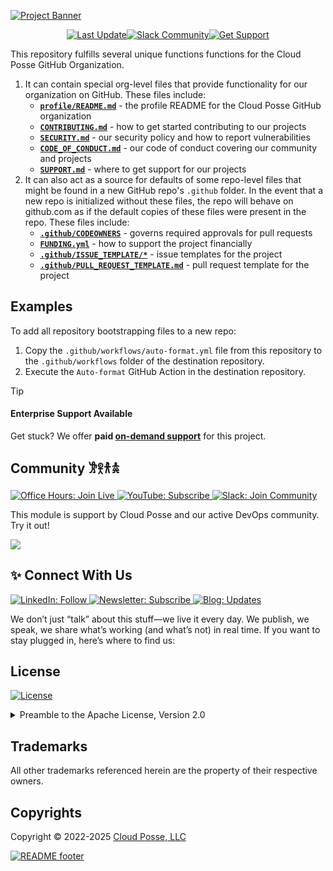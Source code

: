 

<!-- markdownlint-disable -->
<a href="https://cpco.io/homepage"><img src="https://cloudposse.com/api/github/banner/cloudposse/.github" alt="Project Banner"/></a><br/>


<p align="center"><a href="https://github.com/cloudposse/.github/commits/main/"><img src="https://img.shields.io/github/last-commit/cloudposse/.github/main?style=for-the-badge" alt="Last Update"/></a><a href="https://cloudposse.com/slack"><img src="https://slack.cloudposse.com/for-the-badge.svg" alt="Slack Community"/></a><a href="https://cloudposse.com/support/"><img src="https://img.shields.io/badge/Get_Support-success.svg?style=for-the-badge" alt="Get Support"/></a>

</p>
<!-- markdownlint-restore -->

<!--




  ** DO NOT EDIT THIS FILE
  **
  ** This file was automatically generated by the `cloudposse/build-harness`.
  ** 1) Make all changes to `README.yaml`
  ** 2) Run `make init` (you only need to do this once)
  ** 3) Run`make readme` to rebuild this file.
  **
  ** (We maintain HUNDREDS of open source projects. This is how we maintain our sanity.)
  **





-->

This repository fulfills several unique functions functions for the Cloud Posse GitHub Organization.

1. It can contain special org-level files that provide functionality for our organization on GitHub. These files include:
    - **[`profile/README.md`](profile/README.md)** - the profile README for the Cloud Posse GitHub organization
    - **[`CONTRIBUTING.md`](CONTRIBUTING.md)** - how to get started contributing to our projects
    - **[`SECURITY.md`](SECURITY.md)** - our security policy and how to report vulnerabilities
    - **[`CODE_OF_CONDUCT.md`](CODE_OF_CONDUCT.md)** - our code of conduct covering our community and projects
    - **[`SUPPORT.md`](SUPPORT.md)** - where to get support for our projects
2. It can also act as a source for defaults of some repo-level files that might be found in a new GitHub repo's `.github` folder.
   In the event that a new repo is initialized without these files, the repo will behave on github.com as if the default copies of these files were present in the repo.
   These files include:
    - **[`.github/CODEOWNERS`](.github/CODEOWNERS)** - governs required approvals for pull requests
    - **[`FUNDING.yml`](FUNDING.yml)** - how to support the project financially
    - **[`.github/ISSUE_TEMPLATE/*`](.github/ISSUE_TEMPLATE/)** - issue templates for the project
    - **[`.github/PULL_REQUEST_TEMPLATE.md`](.github/PULL_REQUEST_TEMPLATE.md)** - pull request template for the project









## Examples

To add all repository bootstrapping files to a new repo:
  1. Copy the `.github/workflows/auto-format.yml` file from this repository to the `.github/workflows` folder of the destination repository.
  2. Execute the `Auto-format` GitHub Action in the destination repository.












> [!TIP]
> #### Enterprise Support Available
>
> Get stuck? We offer **paid [on-demand support](https://cpco.io/commercial-support?utm_source=github&utm_medium=readme&utm_campaign=cloudposse/.github&utm_content=commercial_support)** for this project.


## Community 𐦂𖨆𐀪𖠋
<a href="https://cloudposse.com/office-hours">
  <img src="https://img.shields.io/badge/Office_Hours-Join_Live-0A66C2?style=for-the-badge&logoColor=white" alt="Office Hours: Join Live">
</a>
<a href="https://youtube.com/cloudposse">
  <img src="https://img.shields.io/badge/YouTube-Subscribe-D191BF?style=for-the-badge&logo=youtube&logoColor=white" alt="YouTube: Subscribe">
</a>
<a href="https://cloudposse.com/slack">
  <img src="https://img.shields.io/badge/Slack-Join_Community-4A154B?style=for-the-badge&logo=slack&logoColor=white" alt="Slack: Join Community">
</a>

This module is support by Cloud Posse and our active DevOps community. Try it out!

<a href="https://github.com/cloudposse/.github/graphs/contributors">
  <img src="https://contrib.rocks/image?repo=cloudposse/.github&max=24" />
</a>



## ✨ Connect With Us
<a href="https://linkedin.com/in/cloudposse">
  <img src="https://img.shields.io/badge/LinkedIn-Follow-0A66C2?style=for-the-badge&logo=linkedin&logoColor=white" alt="LinkedIn: Follow">
</a>
<a href="https://cloudposse.com/newsletter">
  <img src="https://img.shields.io/badge/Newsletter-Subscribe-ECE295?style=for-the-badge&logoColor=222222" alt="Newsletter: Subscribe">
</a>
<a href="https://cloudposse.com/blog">
  <img src="https://img.shields.io/badge/Blog-Updates-55C1B4?style=for-the-badge&logoColor=white" alt="Blog: Updates">
</a>

We don’t just “talk” about this stuff—we live it every day. We publish, we speak, we share what’s working (and what’s not) in real time. If you want to stay plugged in, here’s where to find us:


## License

<a href="https://opensource.org/licenses/Apache-2.0"><img src="https://img.shields.io/badge/License-Apache%202.0-blue.svg?style=for-the-badge" alt="License"></a>

<details>
<summary>Preamble to the Apache License, Version 2.0</summary>
<br/>
<br/>

Complete license is available in the [`LICENSE`](LICENSE) file.

```text
Licensed to the Apache Software Foundation (ASF) under one
or more contributor license agreements.  See the NOTICE file
distributed with this work for additional information
regarding copyright ownership.  The ASF licenses this file
to you under the Apache License, Version 2.0 (the
"License"); you may not use this file except in compliance
with the License.  You may obtain a copy of the License at

  https://www.apache.org/licenses/LICENSE-2.0

Unless required by applicable law or agreed to in writing,
software distributed under the License is distributed on an
"AS IS" BASIS, WITHOUT WARRANTIES OR CONDITIONS OF ANY
KIND, either express or implied.  See the License for the
specific language governing permissions and limitations
under the License.
```
</details>

## Trademarks

All other trademarks referenced herein are the property of their respective owners.


## Copyrights

Copyright © 2022-2025 [Cloud Posse, LLC](https://cloudposse.com)



<a href="https://cloudposse.com/readme/footer/link?utm_source=github&utm_medium=readme&utm_campaign=cloudposse/.github&utm_content=readme_footer_link"><img alt="README footer" src="https://cloudposse.com/readme/footer/img"/></a>

<img alt="Beacon" width="0" src="https://ga-beacon.cloudposse.com/UA-76589703-4/cloudposse/.github?pixel&cs=github&cm=readme&an=.github"/>
